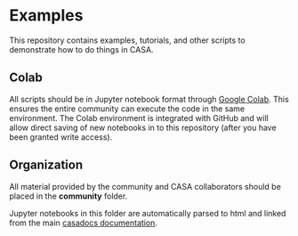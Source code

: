 # Examples
This repository contains examples, tutorials, and other scripts to demonstrate how to do things in CASA. 

## Colab
All scripts should be in Jupyter notebook format through [Google Colab](https://colab.research.google.com).  This ensures the entire community can execute the code in the same environment.  The Colab environment is integrated with GitHub and will allow direct saving of new notebooks in to this repository (after you have been granted write access).

## Organization
All material provided by the community and CASA collaborators should be placed in the **community** folder.  

Jupyter notebooks in this folder are automatically parsed to html and linked from the main [casadocs documentation](https://cngi-prototype.readthedocs.io/en/stable/).
